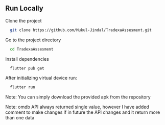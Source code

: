 
## Run Locally

Clone the project

```bash
  git clone https://github.com/Mukul-Jindal/TradexaAssesment.git
```

Go to the project directory

```bash
  cd TradexaAssesment
```

Install dependencies

```bash
  flutter pub get
```

After initializing virtual device run: 

```bash
  flutter run
```

Note: You can simply download the provided apk from the repository


Note: omdb API always returned single value, however I have added comment to make changes if in future the API changes and it return more than one data